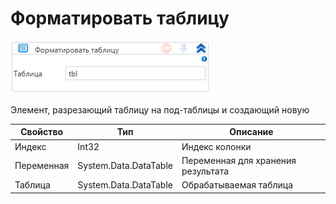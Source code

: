 # Форматировать таблицу

![](../../../../resources/activities/extra/t1/collections/image-501.png)

Элемент, разрезающий таблицу на под-таблицы и создающий новую

| Свойство   | Тип                   | Описание                           |
| ---------- | --------------------- | ---------------------------------- |
| Индекс     | Int32                 | Индекс колонки                     |
| Переменная | System.Data.DataTable | Переменная для хранения результата |
| Таблица    | System.Data.DataTable | Обрабатываемая таблица             |
